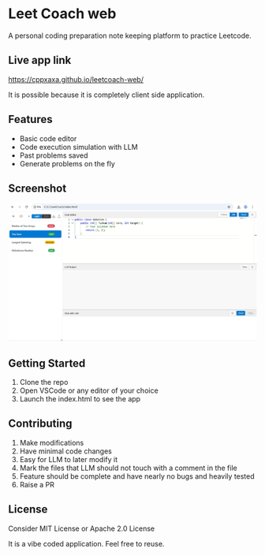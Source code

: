 # Leet Coach web

A personal coding preparation note keeping platform to practice Leetcode.

## Live app link
https://cppxaxa.github.io/leetcoach-web/

It is possible because it is completely client side application.

## Features

- Basic code editor
- Code execution simulation with LLM
- Past problems saved
- Generate problems on the fly

## Screenshot

![LeetCoach Application](docs/snap002.jpg)

## Getting Started

1. Clone the repo
2. Open VSCode or any editor of your choice
3. Launch the index.html to see the app

## Contributing

1. Make modifications
2. Have minimal code changes
3. Easy for LLM to later modify it
4. Mark the files that LLM should not touch with a comment in the file
5. Feature should be complete and have nearly no bugs and heavily tested
6. Raise a PR

## License

Consider MIT License or Apache 2.0 License

It is a vibe coded application. Feel free to reuse.
